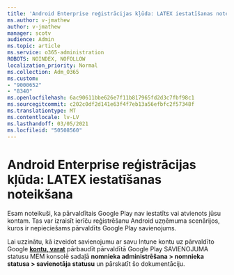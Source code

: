 ```yaml
---
title: 'Android Enterprise reģistrācijas kļūda: LATEX iestatīšanas noteikšana'
ms.author: v-jmathew
author: v-jmathew
manager: scotv
audience: Admin
ms.topic: article
ms.service: o365-administration
ROBOTS: NOINDEX, NOFOLLOW
localization_priority: Normal
ms.collection: Adm_O365
ms.custom:
- "9000652"
- "8340"
ms.openlocfilehash: 6ac90611bbe626e7f11b817965fd2d3c7fbf98c1
ms.sourcegitcommit: c202c0df2d141e63f4f7eb13a56efbfc2f57348f
ms.translationtype: MT
ms.contentlocale: lv-LV
ms.lasthandoff: 03/05/2021
ms.locfileid: "50508560"
---
```

# <a name="android-enterprise-enrollment-error-mgp-set-up-detection"></a>Android Enterprise reģistrācijas kļūda: LATEX iestatīšanas noteikšana

Esam noteikuši, ka pārvaldītais Google Play nav iestatīts vai atvienots jūsu kontam. Tas var izraisīt ierīču reģistrēšanu Android uzņēmuma scenārijos, kuros ir nepieciešams pārvaldīts Google Play savienojums.

Lai uzzinātu, kā izveidot savienojumu ar savu Intune kontu uz pārvaldīto Google **[kontu, varat](https://docs.microsoft.com/mem/intune/enrollment/connect-intune-android-enterprise)** pārbaudīt pārvaldītā Google Play SAVIENOJUMA statusu MEM konsolē sadaļā **nomnieka administrēšana > nomnieka statusa > savienotāja statusu** un pārskatīt šo dokumentāciju.
